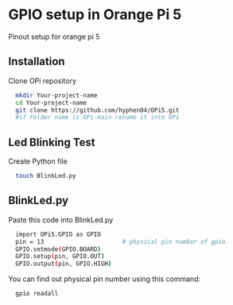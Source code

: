 
# GPIO setup in Orange Pi 5

Pinout setup for orange pi 5 






## Installation

Clone OPi repository

```bash
  mkdir Your-project-name
  cd Your-project-name
  git clone https://github.com/hyphen04/OPi5.git
  #if Folder name is OPi-main rename it into OPi
```


## Led Blinking Test

Create Python file 

```bash
  touch BlinkLed.py 
```


## BlinkLed.py

Paste this code into BlinkLed.py

```bash
  import OPi5.GPIO as GPIO
  pin = 13   					# physical pin number of gpio
  GPIO.setmode(GPIO.BOARD)
  GPIO.setup(pin, GPIO.OUT)
  GPIO.output(pin, GPIO.HIGH)

```
You can find out physical pin number using this command:
```bash 
  gpio readall
```


